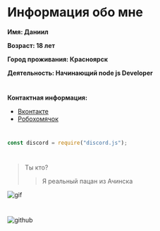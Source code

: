 # Информация обо мне
**Имя: Даниил**

**Возраст: 18 лет**

**Город проживания: Красноярск**

**Деятельность: Начинающий node js Developer**
#
**Контактная информация:**
* [Вконтакте](https://vk.com/vincenzo_costa)
* [Робохомячок](https://forum.robo-hamster.ru/members/886/)
#
```javascript 
const discord = require("discord.js");
```
#
> Ты кто?
>> Я реальный пацан из Ачинска

![gif](https://c.tenor.com/TQNUy2CbEKAAAAAC/edgar-brawl-stars.gif)
#

![github](https://img.shields.io/github/followers/12vincenzo12?style=social)
